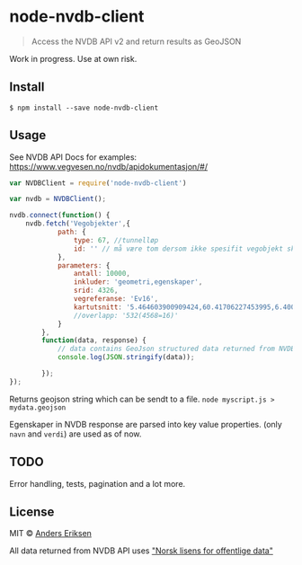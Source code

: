 # node-nvdb-client

> Access the NVDB API v2 and return results as GeoJSON

Work in progress. Use at own risk.

## Install

```
$ npm install --save node-nvdb-client
```


## Usage

See NVDB API Docs for examples: https://www.vegvesen.no/nvdb/apidokumentasjon/#/

```js
var NVDBClient = require('node-nvdb-client')

var nvdb = NVDBClient();

nvdb.connect(function() {
    nvdb.fetch('Vegobjekter',{
            path: {
                type: 67, //tunnelløp
                id: '' // må være tom dersom ikke spesifit vegobjekt skal hentes
            },
            parameters: {
                antall: 10000,
                inkluder: 'geometri,egenskaper',
                srid: 4326,
                vegreferanse: 'Ev16',
                kartutsnitt: '5.464603900909424,60.41706227453995,6.400566101074218,60.658040943395704'
                //overlapp: '532(4568=16)'
            }
        },
        function(data, response) {
            // data contains GeoJson structured data returned from NVDB API
            console.log(JSON.stringify(data));

        });
});

```


Returns geojson string which can be sendt to a file. `node myscript.js > mydata.geojson`

Egenskaper in NVDB response are parsed into key value properties. (only `navn` and `verdi`) are used as of now.

## TODO

Error handling, tests, pagination and a lot more.

## License

MIT © [Anders Eriksen](http://bt.no)

All data returned from NVDB API uses ["Norsk lisens for offentlige data"](http://data.norge.no/nlod/no/1.0)
